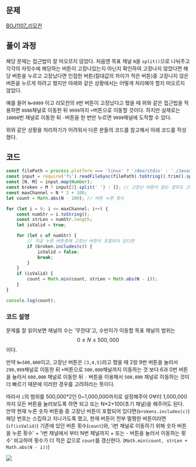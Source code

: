 ## 문제

[BOJ1107\_리모컨](https://www.acmicpc.net/problem/1107)

## 풀이 과정

해당 문제는 접근법이 잘 떠오르지 않았다.
처음엔 목표 채널 `N`을 `split()`으로 나눠주고 각각의 자릿수에 해당하는 버튼이 고장나있는지 아닌지 확인하여 고장나지 않았다면 해당 버튼을 누르고 고장났다면 인접한 버튼(절대값의 차이가 적은 버튼)중 고장나지 않은 버튼을 누르게 하려고 했지만 아래와 같은 상황에서는 어떻게 처리해야 할지 떠오르지 않았다.

예를 들어 `N=9999` 이고 리모컨의 `9`번 버튼이 고장났다고 했을 때 위와 같은 접근법을 적용하면 `8888`채널로 이동한 뒤 `9999`까지 `+`버튼으로 이동할 것이다.
하지만 실제로는 `10000`번 채널로 이동한 뒤 `-`버튼을 한 번만 누르면 `9999`채널에 도착할 수 있다.

위와 같은 상황을 처리하기가 어려워서 다른 분들의 코드를 참고해서 아래 코드를 작성했다.

## 코드

```javascript
const filePath = process.platform === 'linux' ? '/dev/stdin' : './Javascript/input.txt';
const input = require('fs').readFileSync(filePath).toString().trim().split('\n');
const [N, M] = input.map(Number);
const broken = M ? input[2].split(' ') : []; // 고장난 버튼이 없는 경우도 고려한다.
const maxChannel = N * 2 + 100;
let count = Math.abs(N - 100); // 버튼 누른 횟수

for (let i = 0; i <= maxChannel; i++) {
    const numStr = i.toString();
    const strLen = numStr.length;
    let isValid = true;

    for (let c of numStr) {
        // 지금 누른 버튼중에 고장난 버튼이 포함되어 있다면
        if (broken.includes(c)) {
            isValid = false;
            break;
        }
    }
    if (isValid) {
        count = Math.min(count, strLen + Math.abs(N - i));
    }
}

console.log(count);
```

### 코드 설명

문제를 잘 읽어보면 채널의 수는 '무한대'고, 수빈이가 이동할 목표 채널의 범위는 $$0 \le N \le 500,000$$ 이다.

만약 `N=500,000`이고, 고장난 버튼은 `[3,4,5]`라고 했을 때 2랑 9번 버튼을 눌러서 `299,999`채널로 이동한 뒤 `+`버튼으로 `500,000`채널까지 이동하는 것 보다 6과 0번 버튼을 눌러서 `600,000` 채널로 이동한 뒤 `-` 버튼을 이용해서 `500,000` 채널로 이동하는 것이 더 빠르기 때문에 이러한 경우를 고려하라는 뜻이다.

따라서 `i`의 범위를 500,000\*2인 0~1,000,000까지로 설정해주어 0부터 1,000,000까지 모든 버튼을 눌러보도록 하면 되고 또는 N\*2+100(초기 채널)을 해주어도 된다. 만약 현재 누른 숫자 버튼들 중 고장난 버튼이 포함되어 있다면(`brokens.includes(c)`) 해당 번호는 스킵하고 지나가도록 했고, 현재 버튼이 전부 멀쩡한 버튼이라면 (`if(isValid)`) 기존에 있던 버튼 횟수(`count`)와, 'i번 채널로 이동하기 위해 숫자 버튼을 누른 횟수' + 'i번 채널에서 부터 N번 채널까지 + 또는 - 버튼을 눌러서 이동하는 횟수' 비교하여 횟수가 더 적은 값으로 `count`를 갱신한다. (`Math.min(count, strLen + Math.abs(N - i))`)

![](https://velog.velcdn.com/images/ahhpc2012/post/8ade59d6-5cf5-4258-ac05-8259fcd641c5/image.png)
